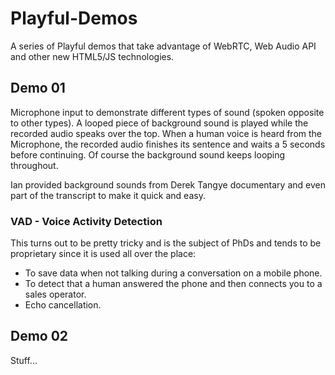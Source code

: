 # Playful-Demos

A series of Playful demos that take advantage of WebRTC, Web Audio API and other new HTML5/JS technologies.

## Demo 01

Microphone input to demonstrate different types of sound (spoken opposite to other types).
A looped piece of background sound is played while the recorded audio speaks over the top.
When a human voice is heard from the Microphone, the recorded audio finishes its sentence and waits a 5 seconds before continuing.
Of course the background sound keeps looping throughout.

Ian provided background sounds from Derek Tangye documentary and even part of the transcript to make it quick and easy.

### VAD - Voice Activity Detection

This turns out to be pretty tricky and is the subject of PhDs and tends to be proprietary since it is used all over the place:
* To save data when not talking during a conversation on a mobile phone.
* To detect that a human answered the phone and then connects you to a sales operator.
* Echo cancellation.

## Demo 02

Stuff...
